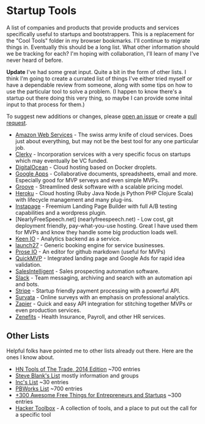 # Startup Tools
A list of companies and products that provide products and services specifically useful to startups and bootstrappers. This is a replacement for the "Cool Tools" folder in my browser bookmarks. I'll continue to migrate things in. Eventually this should be a long list. What other information should we be tracking for each? I'm hoping with collaboration, I'll learn of many I've never heard of before.

**Update** I've had some great input. Quite a bit in the form of other lists. I think I'm going to create a currated list of things I've either tried myself or have a dependable review from someone, along with some tips on how to use the particular tool to solve a problem. (I happen to know there's a startup out there doing this very thing, so maybe I can provide some inital input to that process for them.)

To suggest new additions or changes, please [open an issue](https://github.com/BrightCanopy/startup-tools/issues) or create a [pull request](https://github.com/BrightCanopy/startup-tools/compare). 

 - [Amazon Web Services](https://aws.amazon.com) - The swiss army knife of cloud services. Does just about everything, but may not be the best tool for any one particular job.
 - [Clerky](https://www.clerky.com/) - Incorporation services with a very specific focus on startups which may eventually be VC funded.
 - [DigitalOcean](https://www.digitalocean.com) - Cloud hosting based on Docker droplets.
 - [Google Apps](https://www.google.com/work/apps/business) - Collaborative documents, spreadsheets, email and more. Especially good for MVP serveys and even simple MVPs.
 - [Groove](https://www.groovehq.com/) - Streamlined desk software with a scalable pricing model.
 - [Heroku](https://www.heroku.com) - Cloud hosting (Ruby  Java  Node.js  Python  PHP Clojure  Scala) with lifecycle management and many plug-ins.
 - [Instapage](http://www.instapage.com/) - Freemium Landing Page Builder with full A/B testing capabilities and a wordpress plugin. 
 - [NearlyFreeSpeech.net] (nearlyfreespeech.net) - Low cost, git deployment friendly, pay-what-you-use hosting. Great I have used them for MVPs and know they handle some big production loads well.  
 - [Keen IO](https://keen.io/) - Analytics backend as a service.
 - [launch27](http://www.launch27.com/) - Generic booking engine for service businesses.
 - [Prose IO](http://prose.io) - An editor for github markdown (useful for MVPs)
 - [QuickMVP](https://quickmvp.com) - Integrated landing page and Google Ads for rapid idea validation.
 - [SalesIntelligent](https://SalesIntelligent.com) - Sales prospecting automation software.
 - [Slack](https://slack.com) - Team messaging, archiving and search with an automation api and bots.
 - [Stripe](https://stripe.com/) - Startup friendly payment processing with a powerful API.
 - [Survata](https://www.survata.com/) - Online surveys with an emphasis on professional analytics.
 - [Zapier](https://zapier.com/) - Quick and easy API integration for stitching together MVPs or even production services.
 - [Zenefits](https://zenefits.com) - Health Insurance, Payroll, and other HR services.


## Other Lists

Helpful folks have pointed me to other lists already out there. Here are the ones I know about.
 - [HN Tools of The Trade, 2014 Edition](https://github.com/cjbarber/ToolsOfTheTrade) ~700 entries
 - [Steve Blank's List](http://steveblank.com/tools-and-blogs-for-entrepreneurs/) mostly information and groups 
 - [Inc's List](http://www.inc.com/jeff-haden/60-great-tools-and-resources-for-entrepreneurs-and-startups.html) ~30 entries
 - [PBWorks List](http://startuptools.pbworks.com/w/page/17974963/FrontPage) ~700 entries
 - [+300 Awesome Free Things for Entrepreneurs and Startups](https://medium.com/everything-about-startups-and-entrepreneurship/300-awesome-free-things-e07b3cd5fd5b) ~300 entries
 - [Hacker Toolbox](http://www.hackertoolbox.com/) - A collection of tools, and a place to put out the call for a specific tool

